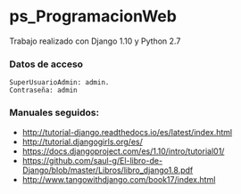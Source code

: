 # ps_ProgramacionWeb

Trabajo realizado con Django 1.10 y Python 2.7

### Datos de acceso
    SuperUsuarioAdmin: admin.
    Contraseña: admin

### Manuales seguidos:
- http://tutorial-django.readthedocs.io/es/latest/index.html
- http://tutorial.djangogirls.org/es/
- https://docs.djangoproject.com/es/1.10/intro/tutorial01/
- https://github.com/saul-g/El-libro-de-Django/blob/master/Libros/libro_django1.8.pdf
- http://www.tangowithdjango.com/book17/index.html
